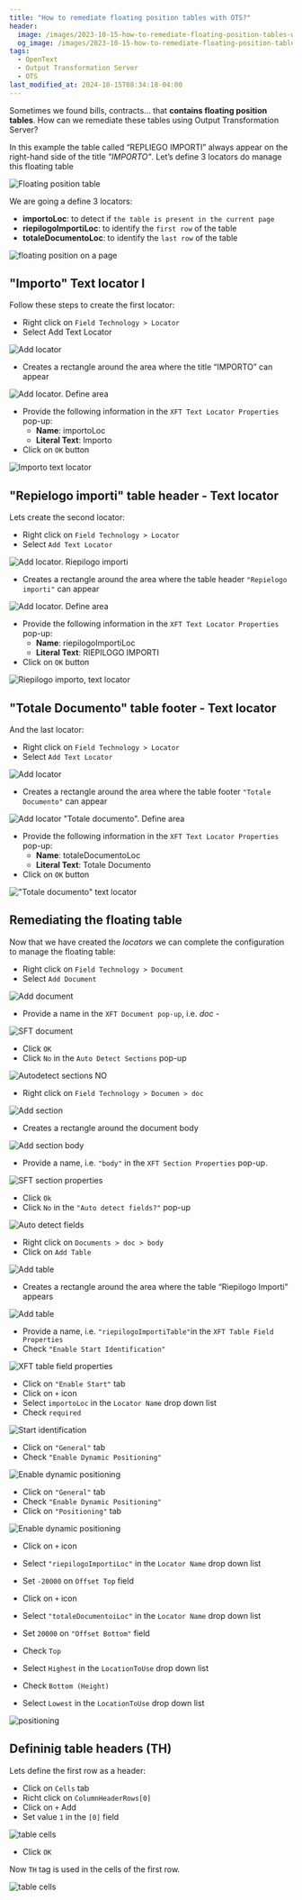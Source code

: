 ```yaml
---
title: "How to remediate floating position tables with OTS?"
header:
  image: /images/2023-10-15-how-to-remediate-floating-position-tables-with-ots/01-floating-position-table.png
  og_image: /images/2023-10-15-how-to-remediate-floating-position-tables-with-ots/01-floating-position-table.png
tags:
  - OpenText
  - Output Transformation Server
  - OTS
last_modified_at: 2024-10-15T08:34:18-04:00
---
```


Sometimes we found bills, contracts... that **contains floating position tables**. How can we remediate these tables using Output Transformation Server?

In this example the table called “REPLIEGO IMPORTI” always appear on the right-hand side of the title *"IMPORTO"*.
Let’s define 3 locators do manage this floating table

![Floating position table](/images/2023-10-15-how-to-remediate-floating-position-tables-with-ots/02-floating-position-table.png)

We are going a define 3 locators:

 - **importoLoc**: to detect if `the table is present in the current page`
 - **riepilogoImportiLoc**:  to identify the `first row` of the table
 - **totaleDocumentoLoc**:  to identify the `last row` of the table

![floating position on a page](/images/2023-10-15-how-to-remediate-floating-position-tables-with-ots/01bis-locators.png)

## "Importo" Text locator I

Follow these steps to create the first locator:

 - Right click on `Field Technology > Locator`
 - Select Add Text Locator

![Add locator](/images/2023-10-15-how-to-remediate-floating-position-tables-with-ots/03-add-locator.png)

 - Creates a rectangle around the area where the title “IMPORTO” can appear
 
![Add locator. Define area](/images/2023-10-15-how-to-remediate-floating-position-tables-with-ots/04-add-locator-define-area.png) 
 
 - Provide the following information in the `XFT Text Locator Properties` pop-up:
   - **Name**: importoLoc
   - **Literal Text**: Importo
 - Click on `OK` button

![Importo text locator](/images/2023-10-15-how-to-remediate-floating-position-tables-with-ots/05-importo-text-locator.png)

## "Repielogo importi" table header - Text locator 

Lets create the second locator:

 - Right click on `Field Technology > Locator`
 - Select `Add Text Locator`

![Add locator. Riepilogo importi](/images/2023-10-15-how-to-remediate-floating-position-tables-with-ots/06-add-locator-riepilogo-importi.png)

 - Creates a rectangle around the area where the table header `"Repielogo importi"` can appear

![Add locator. Define area](/images/2023-10-15-how-to-remediate-floating-position-tables-with-ots/07-add-locator-define-area.png)

 - Provide the following information in the `XFT Text Locator Properties` pop-up:
   - **Name**: riepilogoImportiLoc
   - **Literal Text**: RIEPILOGO IMPORTI
 - Click on `OK` button

![Riepilogo importo, text locator](/images/2023-10-15-how-to-remediate-floating-position-tables-with-ots/08-riepilogo-importo-text-locator.png)

## "Totale Documento" table footer - Text locator 

And the last locator:

 - Right click on `Field Technology > Locator`
 - Select `Add Text Locator`

![Add locator](/images/2023-10-15-how-to-remediate-floating-position-tables-with-ots/09-add-locator-totale-documento.pngg)

 - Creates a rectangle around the area where the table footer `"Totale Documento"` can appear

![Add locator "Totale documento". Define area](/images/2023-10-15-how-to-remediate-floating-position-tables-with-ots/10-add-locator-totale-documento-define-area.png)

 - Provide the following information in the `XFT Text Locator Properties` pop-up:
   - **Name**: totaleDocumentoLoc
   - **Literal Text**: Totale Documento
 - Click on `OK` button

!["Totale documento" text locator](/images/2023-10-15-how-to-remediate-floating-position-tables-with-ots/11-totale-documento-text-locator.png)

## Remediating the floating table

Now that we have created the *locators* we can complete the configuration to manage the floating table:

 - Right click on `Field Technology > Document`
 - Select `Add Document`

![Add document](/images/2023-10-15-how-to-remediate-floating-position-tables-with-ots/12-add-document.png)

 - Provide a name in the `XFT Document pop-up`, i.e. *doc* - 

![SFT document](/images/2023-10-15-how-to-remediate-floating-position-tables-with-ots/13-xft-document.png)

 - Click `OK`
 - Click `No` in the `Auto Detect Sections` pop-up
 
![Autodetect sections NO](/images/2023-10-15-how-to-remediate-floating-position-tables-with-ots/14-autodetect-sections-no.png)

 - Right click on `Field Technology > Documen > doc`
 
 
 ![Add section](/images/2023-10-15-how-to-remediate-floating-position-tables-with-ots/15-add-section.png)
 
 - Creates a rectangle around the document body

 ![Add section body](/images/2023-10-15-how-to-remediate-floating-position-tables-with-ots/16-add-section-body.png)

 - Provide a name, i.e. `"body"` in the `XFT Section Properties` pop-up.

 ![SFT section properties](/images/2023-10-15-how-to-remediate-floating-position-tables-with-ots/17-xft-section-properties.png)

 - Click `Ok`
 - Click `No` in the `"Auto detect fields?"` pop-up
 
 ![Auto detect fields](/images/2023-10-15-how-to-remediate-floating-position-tables-with-ots/18-auto-detect-fields.png)
  
 - Right click on `Documents > doc > body`
 - Click on `Add Table`

 ![Add table](/images/2023-10-15-how-to-remediate-floating-position-tables-with-ots/19-add-table.png)

 - Creates a rectangle around the area where the table “Riepilogo Importi” appears

 ![Add table](/images/2023-10-15-how-to-remediate-floating-position-tables-with-ots/20-add-table.png)

 - Provide a name, i.e. `"riepilogoImportiTable"`in the `XFT Table Field Properties`
 - Check `"Enable Start Identification"`

 ![XFT table field properties](/images/2023-10-15-how-to-remediate-floating-position-tables-with-ots/21-xft-table-field-properties.png)

 - Click on  `"Enable Start"` tab
 - Click on `+` icon
 - Select `importoLoc` in the `Locator Name` drop down list
 - Check `required`

 ![Start identification](/images/2023-10-15-how-to-remediate-floating-position-tables-with-ots/22-start-identification.png)

 - Click on  `"General"` tab
 - Check `"Enable Dynamic Positioning"`

 ![Enable dynamic positioning](/images/2023-10-15-how-to-remediate-floating-position-tables-with-ots/23-enable-dynamic-positioning.png)

 - Click on  `"General"` tab
 - Check `"Enable Dynamic Positioning"`
 - Click on  `"Positioning"` tab
 
 ![Enable dynamic positioning](/images/2023-10-15-how-to-remediate-floating-position-tables-with-ots/23-enable-dynamic-positioning.png)
 
 - Click on  `+` icon
 - Select `"riepilogoImportiLoc"` in the `Locator Name` drop down list
 - Set `-20000` on `Offset Top` field
 
 - Click on  `+` icon
 - Select `"totaleDocumentoiLoc"` in the `Locator Name` drop down list
 - Set `20000` on `"Offset Bottom"` field

 - Check  `Top`
 - Select `Highest` in the `LocationToUse` drop down list
 - Check  `Bottom (Height)`
 - Select `Lowest` in the `LocationToUse` drop down list

 ![positioning](/images/2023-10-15-how-to-remediate-floating-position-tables-with-ots/24-positioning.png)


## Defininig table headers (TH)

Lets define the first row as a header:

 - Click on  `Cells` tab
 - Richt click on `ColumnHeaderRows[0]`
 - Click on  `+` Add
 - Set value `1` in the `[0]` field

 ![table cells](/images/2023-10-15-how-to-remediate-floating-position-tables-with-ots/25-cells.png)

 - Click `OK`

Now `TH` tag is used in the cells of the first row.

 ![table cells](/images/2023-10-15-how-to-remediate-floating-position-tables-with-ots/26-table-with-headers.png)











